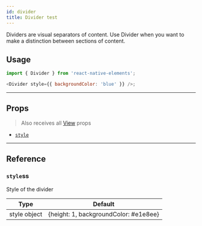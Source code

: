 ```yaml
---
id: divider
title: Divider test
---
```


Dividers are visual separators of content. Use Divider when you want to make a
distinction between sections of content.

## Usage

```js
import { Divider } from 'react-native-elements';

<Divider style={{ backgroundColor: 'blue' }} />;
```

---

## Props

> Also receives all
> [View](https://facebook.github.io/react-native/docs/view#props) props

- [`style`](#style)

---

## Reference

### `style`ss

Style of the divider

|     Type     |                Default                |
| :----------: | :-----------------------------------: |
| style object | {height: 1, backgroundColor: #e1e8ee} |
